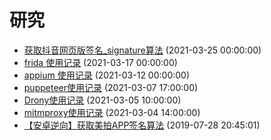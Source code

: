 # 研究
- [获取抖音网页版签名_signature算法](../docs/app/douyin-web.md) (2021-03-25 00:00:00)
- [frida 使用记录](../docs/app/frida.md) (2021-03-17 00:00:00)
- [appium 使用记录](../docs/app/appium.md) (2021-03-12 00:00:00)
- [puppeteer使用记录](../docs/app/puppeteer.md) (2021-03-07 17:00:00)
- [Drony使用记录](../docs/app/drony.md) (2021-03-05 10:00:00)
- [mitmproxy使用记录](../docs/app/mitmproxy.md) (2021-03-04 14:00:00)
- [【安卓逆向】获取美拍APP签名算法](../docs/study/android-reverse-meipai.md) (2019-07-28 20:45:01)
